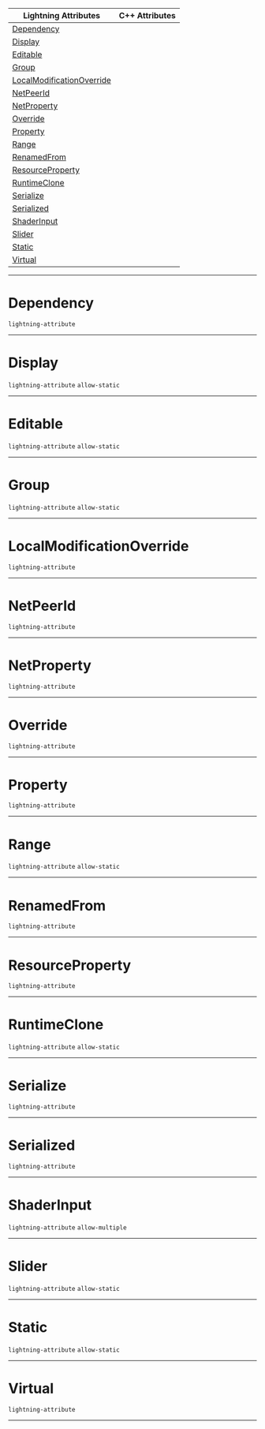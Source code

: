 |Lightning Attributes|C++ Attributes|
|---|---|
|[ Dependency](https://github.com/dragonCASTjosh/PlasmaDocs/blob/master/code_reference/attribute_reference/property_attribute_reference.markdown#dependency)| |
|[ Display](https://github.com/dragonCASTjosh/PlasmaDocs/blob/master/code_reference/attribute_reference/property_attribute_reference.markdown#display)| |
|[ Editable](https://github.com/dragonCASTjosh/PlasmaDocs/blob/master/code_reference/attribute_reference/property_attribute_reference.markdown#editable)| |
|[ Group](https://github.com/dragonCASTjosh/PlasmaDocs/blob/master/code_reference/attribute_reference/property_attribute_reference.markdown#group)| |
|[ LocalModificationOverride](https://github.com/dragonCASTjosh/PlasmaDocs/blob/master/code_reference/attribute_reference/property_attribute_reference.markdown#localmodificationoverrid)| |
|[ NetPeerId](https://github.com/dragonCASTjosh/PlasmaDocs/blob/master/code_reference/attribute_reference/property_attribute_reference.markdown#netpeerid)| |
|[ NetProperty](https://github.com/dragonCASTjosh/PlasmaDocs/blob/master/code_reference/attribute_reference/property_attribute_reference.markdown#netproperty)| |
|[ Override](https://github.com/dragonCASTjosh/PlasmaDocs/blob/master/code_reference/attribute_reference/property_attribute_reference.markdown#override)| |
|[ Property](https://github.com/dragonCASTjosh/PlasmaDocs/blob/master/code_reference/attribute_reference/property_attribute_reference.markdown#property)| |
|[ Range](https://github.com/dragonCASTjosh/PlasmaDocs/blob/master/code_reference/attribute_reference/property_attribute_reference.markdown#range)| |
|[ RenamedFrom](https://github.com/dragonCASTjosh/PlasmaDocs/blob/master/code_reference/attribute_reference/property_attribute_reference.markdown#renamedfrom)| |
|[ ResourceProperty](https://github.com/dragonCASTjosh/PlasmaDocs/blob/master/code_reference/attribute_reference/property_attribute_reference.markdown#resourceproperty)| |
|[ RuntimeClone](https://github.com/dragonCASTjosh/PlasmaDocs/blob/master/code_reference/attribute_reference/property_attribute_reference.markdown#runtimeclone)| |
|[ Serialize](https://github.com/dragonCASTjosh/PlasmaDocs/blob/master/code_reference/attribute_reference/property_attribute_reference.markdown#serialize)| |
|[ Serialized](https://github.com/dragonCASTjosh/PlasmaDocs/blob/master/code_reference/attribute_reference/property_attribute_reference.markdown#serialized)| |
|[ ShaderInput](https://github.com/dragonCASTjosh/PlasmaDocs/blob/master/code_reference/attribute_reference/property_attribute_reference.markdown#shaderinput)| |
|[ Slider](https://github.com/dragonCASTjosh/PlasmaDocs/blob/master/code_reference/attribute_reference/property_attribute_reference.markdown#slider)| |
|[ Static](https://github.com/dragonCASTjosh/PlasmaDocs/blob/master/code_reference/attribute_reference/property_attribute_reference.markdown#static)| |
|[ Virtual](https://github.com/dragonCASTjosh/PlasmaDocs/blob/master/code_reference/attribute_reference/property_attribute_reference.markdown#virtual)| |



---  
 #  Dependency

 `lightning-attribute`


---  
 #  Display

 `lightning-attribute` `allow-static`


---  
 #  Editable

 `lightning-attribute` `allow-static`


---  
 #  Group

 `lightning-attribute` `allow-static`


---  
 #  LocalModificationOverride

 `lightning-attribute`


---  
 #  NetPeerId

 `lightning-attribute`


---  
 #  NetProperty

 `lightning-attribute`


---  
 #  Override

 `lightning-attribute`


---  
 #  Property

 `lightning-attribute`


---  
 #  Range

 `lightning-attribute` `allow-static`


---  
 #  RenamedFrom

 `lightning-attribute`


---  
 #  ResourceProperty

 `lightning-attribute`


---  
 #  RuntimeClone

 `lightning-attribute` `allow-static`


---  
 #  Serialize

 `lightning-attribute`


---  
 #  Serialized

 `lightning-attribute`


---  
 #  ShaderInput

 `lightning-attribute` `allow-multiple`


---  
 #  Slider

 `lightning-attribute` `allow-static`


---  
 #  Static

 `lightning-attribute` `allow-static`


---  
 #  Virtual

 `lightning-attribute`


---  
 

 